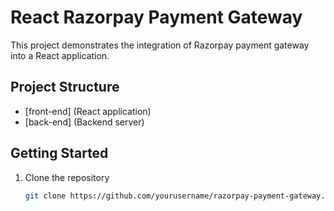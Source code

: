 

# React Razorpay Payment Gateway

This project demonstrates the integration of Razorpay payment gateway into a React application.

## Project Structure

- [front-end] (React application)
- [back-end] (Backend server)

## Getting Started

1. Clone the repository
   ```bash
   git clone https://github.com/yourusername/razorpay-payment-gateway.git
